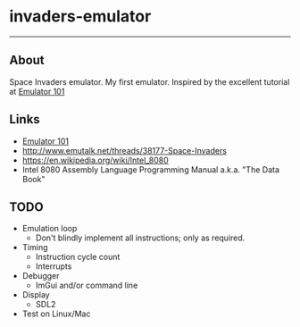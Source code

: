 # invaders-emulator

---

## About

Space Invaders emulator. My first emulator. Inspired by the excellent tutorial at [Emulator 101](http://emulator101.com)

## Links

- [Emulator 101](http://emulator101.com)
- http://www.emutalk.net/threads/38177-Space-Invaders
- https://en.wikipedia.org/wiki/Intel_8080
- Intel 8080 Assembly Language Programming Manual a.k.a. "The Data Book"

## TODO

- Emulation loop
  - Don't blindly implement all instructions; only as required.
- Timing
  - Instruction cycle count
  - Interrupts
- Debugger
  - ImGui and/or command line
- Display
  - SDL2
- Test on Linux/Mac
